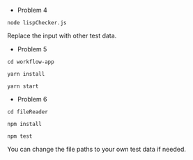 * Problem 4

`node lispChecker.js`

Replace the input with other test data.

* Problem 5

`cd workflow-app`

`yarn install`

`yarn start`

* Problem 6

`cd fileReader`

`npm install`

`npm test`

You can change the file paths to your own test data if needed.
